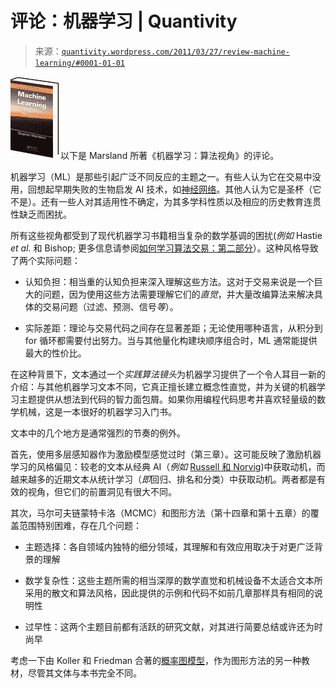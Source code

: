<!--yml

类别：未分类

日期：2024-05-18 13:52:27

-->

# 评论：机器学习 | Quantivity

> 来源：[`quantivity.wordpress.com/2011/03/27/review-machine-learning/#0001-01-01`](https://quantivity.wordpress.com/2011/03/27/review-machine-learning/#0001-01-01)

![机器学习：算法视角](img/89617e8035310088238c7d530296f700.png)以下是 Marsland 所著《机器学习：算法视角》的评论。

机器学习（ML）是那些引起广泛不同反应的主题之一。有些人认为它在交易中没用，回想起早期失败的生物启发 AI 技术，如[神经网络](http://en.wikipedia.org/wiki/Neural_net)。其他人认为它是圣杯（它不是）。还有一些人对其适用性不确定，为其多学科性质以及相应的历史教育连贯性缺乏而困扰。

所有这些视角都受到了现代机器学习书籍相当复杂的数学基调的困扰(*例如* Hastie *et al.* 和 Bishop; 更多信息请参阅[如何学习算法交易：第二部分](https://quantivity.wordpress.com/2010/01/12/how-to-learn-algorithmic-trading-part-2/)）。这种风格导致了两个实际问题：

+   认知负担：相当重的认知负担来深入理解这些方法。这对于交易来说是一个巨大的问题，因为使用这些方法需要理解它们的*直觉*，并大量改编算法来解决具体的交易问题（过滤、预测、信号*等*）。

+   实际差距：理论与交易代码之间存在显著差距；无论使用哪种语言，从积分到 for 循环都需要付出努力。当与其他量化构建块顺序组合时，ML 通常能提供最大的性价比。

在这种背景下，文本通过一个*实践算法镜头*为机器学习提供了一个令人耳目一新的介绍：与其他机器学习文本不同，它真正擅长建立概念性直觉，并为关键的机器学习主题提供从想法到代码的智力面包屑。如果你用编程代码思考并喜欢轻量级的数学机械，这是一本很好的机器学习入门书。

文本中的几个地方是通常强烈的节奏的例外。

首先，使用多层感知器作为激励模型感觉过时（第三章）。这可能反映了激励机器学习的风格偏见：较老的文本从经典 AI（*例如* [Russell 和 Norvig](http://aima.cs.berkeley.edu/))中获取动机，而越来越多的近期文本从统计学习（*即*回归、排名和分类）中获取动机。两者都是有效的视角，但它们的前置洞见有很大不同。

其次，马尔可夫链蒙特卡洛（MCMC）和图形方法（第十四章和第十五章）的覆盖范围特别困难，存在几个问题：

+   主题选择：各自领域内独特的细分领域，其理解和有效应用取决于对更广泛背景的理解

+   数学复杂性：这些主题所需的相当深厚的数学直觉和机械设备不太适合文本所采用的散文和算法风格，因此提供的示例和代码不如前几章那样具有相同的说明性

+   过早性：这两个主题目前都有活跃的研究文献，对其进行简要总结或许还为时尚早

考虑一下由 Koller 和 Friedman 合著的[概率图模型](http://pgm.stanford.edu/)，作为图形方法的另一种教材，尽管其文体与本书完全不同。
